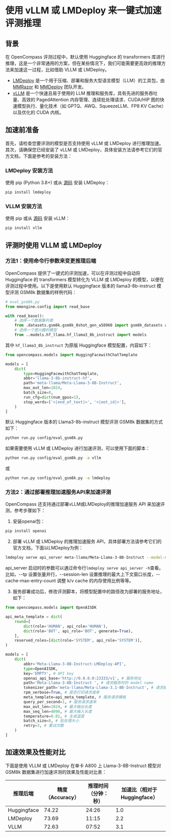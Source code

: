 # 使用 vLLM 或 LMDeploy 来一键式加速评测推理

## 背景

在 OpenCompass 评测过程中，默认使用 Huggingface 的 transformers 库进行推理，这是一个非常通用的方案，但在某些情况下，我们可能需要更高效的推理方法来加速这一过程，比如借助 VLLM 或 LMDeploy。

- [LMDeploy](https://github.com/InternLM/lmdeploy) 是一个用于压缩、部署和服务大型语言模型（LLM）的工具包，由 [MMRazor](https://github.com/open-mmlab/mmrazor) 和 [MMDeploy](https://github.com/open-mmlab/mmdeploy) 团队开发。
- [vLLM](https://github.com/vllm-project/vllm) 是一个快速且易于使用的 LLM 推理和服务库，具有先进的服务吞吐量、高效的 PagedAttention 内存管理、连续批处理请求、CUDA/HIP 图的快速模型执行、量化技术（如 GPTQ、AWQ、SqueezeLLM、FP8 KV Cache）以及优化的 CUDA 内核。

## 加速前准备

首先，请检查您要评测的模型是否支持使用 vLLM 或 LMDeploy 进行推理加速。其次，请确保您已经安装了 vLLM 或 LMDeploy，具体安装方法请参考它们的官方文档，下面是参考的安装方法：

### LMDeploy 安装方法

使用 pip (Python 3.8+) 或从 [源码](https://github.com/InternLM/lmdeploy/blob/main/docs/en/build.md) 安装 LMDeploy：

```bash
pip install lmdeploy
```

### VLLM 安装方法

使用 pip 或从 [源码](https://vllm.readthedocs.io/en/latest/getting_started/installation.html#build-from-source) 安装 vLLM：

```bash
pip install vllm
```

## 评测时使用 VLLM 或 LMDeploy

### 方法1：使用命令行参数来变更推理后端

OpenCompass 提供了一键式的评测加速，可以在评测过程中自动将 Huggingface 的 transformers 模型转化为 VLLM 或 LMDeploy 的模型，以便在评测过程中使用。以下是使用默认 Huggingface 版本的 llama3-8b-instruct 模型评测 GSM8k 数据集的样例代码：

```python
# eval_gsm8k.py
from mmengine.config import read_base

with read_base():
    # 选择一个数据集列表
    from .datasets.gsm8k.gsm8k_0shot_gen_a58960 import gsm8k_datasets as datasets
    # 选择一个感兴趣的模型
    from ..models.hf_llama.hf_llama3_8b_instruct import models
```

其中 `hf_llama3_8b_instruct` 为原版 Huggingface 模型配置，内容如下：

```python
from opencompass.models import HuggingFacewithChatTemplate

models = [
    dict(
        type=HuggingFacewithChatTemplate,
        abbr='llama-3-8b-instruct-hf',
        path='meta-llama/Meta-Llama-3-8B-Instruct',
        max_out_len=1024,
        batch_size=8,
        run_cfg=dict(num_gpus=1),
        stop_words=['<|end_of_text|>', '<|eot_id|>'],
    )
]
```

默认 Huggingface 版本的 Llama3-8b-instruct 模型评测 GSM8k 数据集的方式如下：

```bash
python run.py config/eval_gsm8k.py
```

如果需要使用 vLLM 或 LMDeploy 进行加速评测，可以使用下面的脚本：

```bash
python run.py config/eval_gsm8k.py -a vllm
```

或

```bash
python run.py config/eval_gsm8k.py -a lmdeploy
```

### 方法2：通过部署推理加速服务API来加速评测

OpenCompass 还支持通过部署vLLM或LMDeploy的推理加速服务 API 来加速评测，参考步骤如下：

1. 安装openai包：

```bash
pip install openai
```

2. 部署 vLLM 或 LMDeploy 的推理加速服务 API，具体部署方法请参考它们的官方文档，下面以LMDeploy为例：

```bash
lmdeploy serve api_server meta-llama/Meta-Llama-3-8B-Instruct --model-name Meta-Llama-3-8B-Instruct --server-port 23333
```

api_server 启动时的参数可以通过命令行`lmdeploy serve api_server -h`查看。 比如，--tp 设置张量并行，--session-len 设置推理的最大上下文窗口长度，--cache-max-entry-count 调整 k/v cache 的内存使用比例等等。

3. 服务部署成功后，修改评测脚本，将模型配置中的路径改为部署的服务地址，如下：

```python
from opencompass.models import OpenAISDK

api_meta_template = dict(
    round=[
        dict(role='HUMAN', api_role='HUMAN'),
        dict(role='BOT', api_role='BOT', generate=True),
    ],
    reserved_roles=[dict(role='SYSTEM', api_role='SYSTEM')],
)

models = [
    dict(
        abbr='Meta-Llama-3-8B-Instruct-LMDeploy-API',
        type=OpenAISDK,
        key='EMPTY', # API key
        openai_api_base='http://0.0.0.0:23333/v1', # 服务地址
        path='Meta-Llama-3-8B-Instruct ', # 请求服务时的 model name
        tokenizer_path='meta-llama/Meta-Llama-3.1-8B-Instruct', # 请求服务时的 tokenizer name 或 path, 为None时使用默认tokenizer gpt-4 
        rpm_verbose=True, # 是否打印请求速率
        meta_template=api_meta_template, # 服务请求模板
        query_per_second=1, # 服务请求速率
        max_out_len=1024, # 最大输出长度
        max_seq_len=4096, # 最大输入长度
        temperature=0.01, # 生成温度
        batch_size=8, # 批处理大小
        retry=3, # 重试次数
    )
]
```

## 加速效果及性能对比

下面是使用 VLLM 或 LMDeploy 在单卡 A800 上 Llama-3-8B-Instruct 模型对 GSM8k 数据集进行加速评测的效果及性能对比表：

| 推理后端    | 精度（Accuracy） | 推理时间（分钟：秒） | 加速比（相对于 Huggingface） |
| ----------- | ---------------- | -------------------- | ---------------------------- |
| Huggingface | 74.22            | 24:26                | 1.0                          |
| LMDeploy    | 73.69            | 11:15                | 2.2                          |
| VLLM        | 72.63            | 07:52                | 3.1                          |

